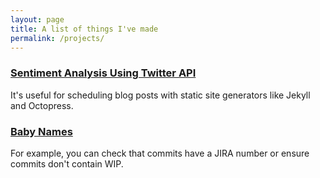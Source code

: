 ```yaml
---
layout: page
title: A list of things I've made
permalink: /projects/
---
```


<amp-ad width="100vw" height="320"
     type="adsense"
     data-ad-client="ca-pub-6155459918319745"
     data-ad-slot="5814056896"
     data-auto-format="rspv"
     data-full-width="">
  <div overflow=""></div>
</amp-ad>

<h3><a href="#">Sentiment Analysis Using Twitter API</a></h3>
<p>
  It's useful for scheduling blog posts with static site generators like Jekyll and Octopress.
</p>

<h3><a href="#">Baby Names</a></h3>
<p>
   For example, you can check that commits have a JIRA number or ensure commits don't contain WIP.
</p>